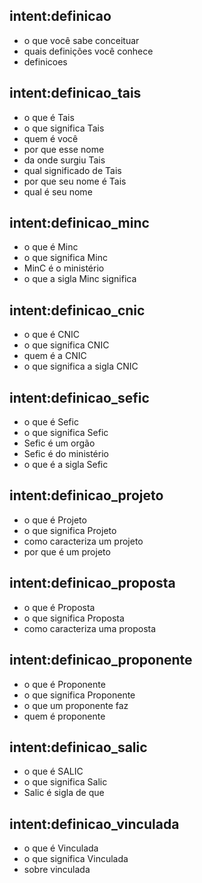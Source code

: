 <!-- Definições -->
## intent:definicao
- o que você sabe conceituar
- quais definições você conhece
- definicoes

## intent:definicao_tais
- o que é Tais
- o que significa Tais
- quem é você
- por que esse nome
- da onde surgiu Tais
- qual significado de Tais
- por que seu nome é Tais
- qual é seu nome

## intent:definicao_minc
- o que é Minc
- o que significa Minc
- MinC é o ministério
- o que a sigla Minc significa

## intent:definicao_cnic
- o que é CNIC
- o que significa CNIC
- quem é a CNIC
- o que significa a sigla CNIC

## intent:definicao_sefic
- o que é Sefic
- o que significa Sefic
- Sefic é um orgão
- Sefic é do ministério
- o que é a sigla Sefic

## intent:definicao_projeto
- o que é Projeto
- o que significa Projeto
- como caracteriza um projeto
- por que é um projeto

## intent:definicao_proposta
- o que é Proposta
- o que significa Proposta
- como caracteriza uma proposta

## intent:definicao_proponente
- o que é Proponente
- o que significa Proponente
- o que um proponente faz
- quem é proponente

## intent:definicao_salic
- o que é SALIC
- o que significa Salic
- Salic é sigla de que

## intent:definicao_vinculada
- o que é Vinculada
- o que significa Vinculada
- sobre vinculada